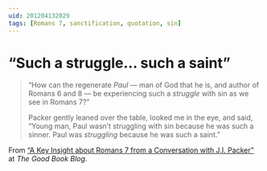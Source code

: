 ```yaml
---
uid: 201204132029
tags: [Romans 7, sanctification, quotation, sin]
---
```


# “Such a struggle… such a saint”

> “How can the regenerate *Paul* — man of God that he is, and author of Romans 6 and 8 — be experiencing such a *struggle* with sin as we see in Romans 7?”
> 
> Packer gently leaned over the table, looked me in the eye, and said, “Young man, Paul wasn’t struggling with sin because he was such a sinner. Paul was *struggling* because he was such a saint.”

From [“A Key Insight about Romans 7 from a Conversation with J.I. Packer”](http://www.thegoodbookblog.com/2012/apr/04/a-key-insight-about-romans-7-from-a-conversation-w/) at *The Good Book Blog*.
